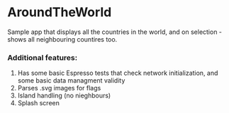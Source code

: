 # AroundTheWorld

Sample app that displays all the countries in the world, and on selection - shows all neighbouring countires too.

### Additional features:
1) Has some basic Espresso tests that check network initialization, and some basic data managment validity
2) Parses .svg images for flags
3) Island handling (no nieghbours)
4) Splash screen

